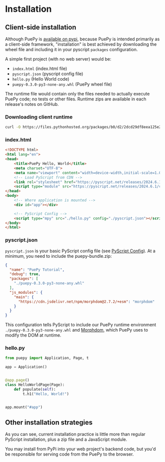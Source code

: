 # Installation

## Client-side installation

Although PuePy is [available on pypi](https://pypi.org), because PuePy is intended primarily as a client-side framework,
"installation" is best achieved by downloading the wheel file and including it in your pyscript `packages` configuration.

A simple first project (with no web server) would be:

- `index.html` (index.html file)
- `pyscript.json` (pyscript config file)
- `hello.py` (Hello World code)
- `puepy-0.3.0-py3-none-any.whl` (PuePy wheel file)

The runtime file would contain only the files needed to actually execute PuePy code; no tests or other files. Runtime
zips are available in each release's notes on GitHub.

### Downloading client runtime

```Bash
curl -O https://files.pythonhosted.org/packages/b0/d2/2dcd29df8eea125e2b4ba31a3f837886a96c664e61f728e1375d54f9f929/puepy-0.3.0-py3-none-any.whl
```

### index.html

```html
<!DOCTYPE html>
<html lang="en">
<head>
    <title>PuePy Hello, World</title>
    <meta charset="UTF-8">
    <meta name="viewport" content="width=device-width,initial-scale=1.0">
    <!-- Load PyScript from CDN -->
    <link rel="stylesheet" href="https://pyscript.net/releases/2024.6.1/core.css">
    <script type="module" src="https://pyscript.net/releases/2024.6.1/core.js"></script>
</head>
<body>
    <!-- Where application is mounted -->
    <div id="app"></div>

    <!-- PyScript Config -->
    <script type="mpy" src="./hello.py" config="./pyscript.json"></script>
</body>
</html>
```

### pyscript.json

`pyscript.json` is your basic PyScript config file (see [PyScript Config](PyScript-Config.md)). At a minimum, you
need to include the puepy-bundle.zip:

```json
{
  "name": "PuePy Tutorial",
  "debug": true,
  "packages": [
    "./puepy-0.3.0-py3-none-any.whl"
  ],
  "js_modules": {
    "main": {
      "https://cdn.jsdelivr.net/npm/morphdom@2.7.2/+esm": "morphdom"
    }
  }
}
```

This configuration tells PyScript to include our PuePy runtime environment `./puepy-0.3.0-py3-none-any.whl` and
[Morphdom](https://github.com/patrick-steele-idem/morphdom), which PuePy uses to modify the DOM at runtime.

### hello.py

```Python
from puepy import Application, Page, t

app = Application()


@app.page()
class HelloWorldPage(Page):
    def populate(self):
        t.h1("Hello, World!")


app.mount("#app")
```

## Other installation strategies

As you can see, current installation practice is little more than regular PyScript installation, plus a zip file and
a JavaScript module.

You may install from PyPi into your web project's backend code, but you'd be responsible for serving code from the
PuePy to the browser.
